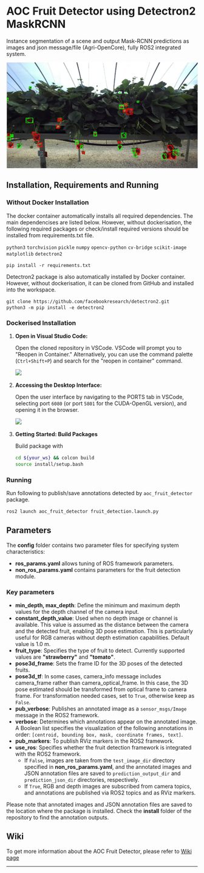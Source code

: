 # AOC Fruit Detector using Detectron2 MaskRCNN

Instance segmentation of a scene and output Mask-RCNN predictions as images and json message/file (Agri-OpenCore), fully ROS2 integrated system.

![Example images](./scripts/data/figure/output_fig.png)

## Installation, Requirements and Running

### Without Docker Installation

The docker container automatically installs all required dependencies. The main dependencises are listed below. However, without dockerisation, the following required packages or check/install required versions should be installed from requirements.txt file.

`python3` `torchvision` `pickle` `numpy` `opencv-python` `cv-bridge` `scikit-image` `matplotlib`
`detectron2` 

```
pip install -r requirements.txt
```
Detectron2 package is also automatically installed by Docker container. However, without dockerisation, it can be cloned from GitHub and installed into the workspace.

```
git clone https://github.com/facebookresearch/detectron2.git
python3 -m pip install -e detectron2
```

### Dockerised Installation

1. **Open in Visual Studio Code:**

    Open the cloned repository in VSCode. VSCode will prompt you to "Reopen in Container." Alternatively, you can use the command palette (`Ctrl+Shift+P`) and search for the "reopen in container" command.

   <img src="https://github.com/LCAS/ros2_pkg_template/assets/47870260/52b26ae9-ffe9-4e7c-afb9-88cee88f870f" width="300">

2. **Accessing the Desktop Interface:**

    Open the user interface by navigating to the PORTS tab in VSCode, selecting port `6080` (or port `5801` for the CUDA-OpenGL version), and opening it in the browser.

   <img src="https://github.com/LCAS/ros2_pkg_template/assets/47870260/b61f4c95-453b-4c92-ad66-5133c91abb05" width="400">

3. **Getting Started: Build Packages**

    Build package with

    ```bash
    cd ${your_ws} && colcon build
    source install/setup.bash 
    ```

### Running

Run following to publish/save annotations detected by `aoc_fruit_detector` package.

```bash
ros2 launch aoc_fruit_detector fruit_detection.launch.py
```

## Parameters

The **config** folder contains two parameter files for specifying system characteristics: 
* **ros_params.yaml** allows tuning of ROS framework parameters.
* **non_ros_params.yaml** contains parameters for the fruit detection module.

### Key parameters

* **min_depth, max_depth**: Define the minimum and maximum depth values for the depth channel of the camera input.
* **constant_depth_value**: Used when no depth image or channel is available. This value is assumed as the distance between the camera and the detected fruit, enabling 3D pose estimation. This is particularly useful for RGB cameras without depth estimation capabilities. Default value is 1.0 m.
* **fruit_type**: Specifies the type of fruit to detect. Currently supported values are **"strawberry"** and **"tomato"**.
* **pose3d_frame**: Sets the frame ID for the 3D poses of the detected fruits.
* **pose3d_tf**: In some cases, camera_info message includes camera_frame rather than camera_optical_frame. In this case, the 3D pose estimated should be transformed from optical frame to camera frame. For transformation needed cases, set to `True`, otherwise keep as `False`. 
* **pub_verbose**: Publishes an annotated image as a `sensor_msgs/Image` message in the ROS2 framework.
* **verbose**: Determines which annotations appear on the annotated image. A Boolean list specifies the visualization of the following annotations in order: `[centroid, bounding box, mask, coordinate frames, text]`.
* **pub_markers**: To publish RViz markers in the ROS2 framework.
* **use_ros**: Specifies whether the fruit detection framework is integrated with the ROS2 framework.
  * If `False`, images are taken from the `test_image_dir` directory specified in **non_ros_params.yaml**, and the annotated images and JSON annotation files are saved to `prediction_output_dir` and `prediction_json_dir` directories, respectively.
  * If `True`, RGB and depth images are subscribed from camera topics, and annotations are published via ROS2 topics and as RViz markers.

Please note that annotated images and JSON annotation files are saved to the location where the package is installed. Check the **install** folder of the repository to find the annotation outputs.

## Wiki

To get more information about the AOC Fruit Detector, please refer to [Wiki page][wiki_page]

---

[wiki_page]: https://github.com/LCAS/aoc_fruit_detector/wiki